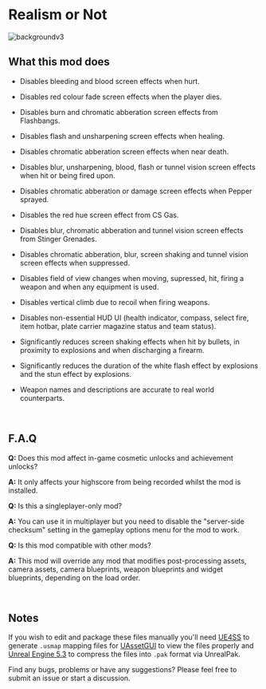 # Realism or Not

![backgroundv3](https://github.com/user-attachments/assets/cce4e029-87ce-4660-a434-523d93eff9f2)


## What this mod does

* Disables bleeding and blood screen effects when hurt.
  
* Disables red colour fade screen effects when the player dies.
  
* Disables burn and chromatic abberation screen effects from Flashbangs.
  
* Disables flash and unsharpening screen effects when healing.
  
* Disables chromatic abberation screen effects when near death.
  
* Disables blur, unsharpening, blood, flash or tunnel vision screen effects when hit or being fired upon.
  
* Disables chromatic abberation or damage screen effects when Pepper sprayed.
  
* Disables the red hue screen effect from CS Gas.

* Disables blur, chromatic abberation and tunnel vision screen effects from Stinger Grenades.
  
* Disables chromatic abberation, blur, screen shaking and tunnel vision screen effects when suppressed.
  
* Disables field of view changes when moving, supressed, hit, firing a weapon and when any equipment is used.
  
* Disables vertical climb due to recoil when firing weapons.

* Disables non-essential HUD UI (health indicator, compass, select fire, item hotbar, plate carrier magazine status and team status).
  
* Significantly reduces screen shaking effects when hit by bullets, in proximity to explosions and when discharging a firearm.
  
* Significantly reduces the duration of the white flash effect by explosions and the stun effect by explosions.
  
* Weapon names and descriptions are accurate to real world counterparts.

<br/>

## F.A.Q

**Q:** Does this mod affect in-game cosmetic unlocks and achievement unlocks?

**A:** It only affects your highscore from being recorded whilst the mod is installed.

**Q:** Is this a singleplayer-only mod?

**A:** You can use it in multiplayer but you need to disable the "server-side checksum" setting in the gameplay options menu for the mod to work.

**Q:** Is this mod compatible with other mods?

**A:** This mod will override any mod that modifies post-processing assets, camera assets, camera blueprints, weapon blueprints and widget blueprints, depending on the load order.

<br/>

## Notes

If you wish to edit and package these files manually you'll need [UE4SS](https://github.com/UE4SS-RE/RE-UE4SS/tree/main) to generate `.usmap` mapping files for [UAssetGUI](https://github.com/atenfyr/UAssetGUI) to view the files properly and [Unreal Engine 5.3](https://github.com/EpicGames/UnrealEngine/tree/5.3) to compress the files into `.pak` format via UnrealPak.

Find any bugs, problems or have any suggestions? Please feel free to submit an issue or start a discussion.
